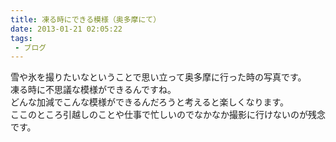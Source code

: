 ```yaml
---
title: 凍る時にできる模様（奥多摩にて）
date: 2013-01-21 02:05:22
tags: 
 - ブログ
---
```

雪や氷を撮りたいなということで思い立って奥多摩に行った時の写真です。<br>
凍る時に不思議な模様ができるんですね。<br>
どんな加減でこんな模様ができるんだろうと考えると楽しくなります。<br>
ここのところ引越しのことや仕事で忙しいのでなかなか撮影に行けないのが残念です。

<!-- more -->

<a href="https://www.flickr.com/photos/shigeki_takeguchi/8352489975/in/photostream"><img src="https://farm9.staticflickr.com/8216/8352489975_24ec9a149c.jpg" alt="" /></a>

<a href="https://www.flickr.com/photos/shigeki_takeguchi/8352490751/in/photostream"><img src="https://farm9.staticflickr.com/8470/8352490751_916d004120.jpg" alt="" /></a>

<a href="https://www.flickr.com/photos/shigeki_takeguchi/8353554650/in/photostream"><img src="https://farm9.staticflickr.com/8368/8353554650_12bc6d0b63.jpg" alt="" /></a>



